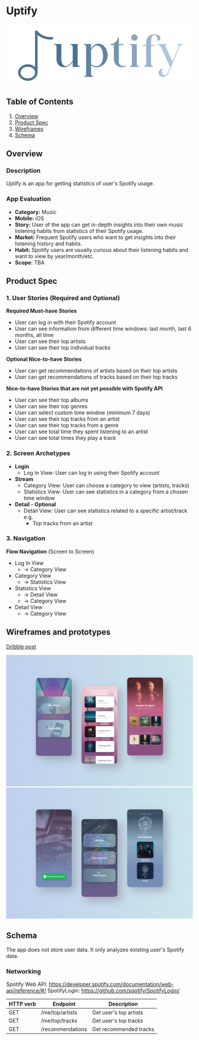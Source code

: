 # Uptify
<p align="center"><img src="https://github.com/nhungoc1508/Uptify/blob/main/Assets/Logo.png" width=500/></p>

## Table of Contents
1. [Overview](#Overview)
1. [Product Spec](#Product-Spec)
1. [Wireframes](#Wireframes)
2. [Schema](#Schema)

## Overview
### Description
Uptify is an app for getting statistics of user's Spotify usage.

### App Evaluation
- **Category:** Music
- **Mobile:** iOS
- **Story:** User of the app can get in-depth insights into their own music listening habits from statistics of their Spotify usage.
- **Market:** Frequent Spotify users who want to get insights into their listening history and habits.
- **Habit:** Spotify users are usually curious about their listening habits and want to view by year/month/etc.
- **Scope:** TBA

## Product Spec

### 1. User Stories (Required and Optional)

**Required Must-have Stories**

* User can log in with their Spotify account
* User can see information from different time windows: last month, last 6 months, all time
* User can see their top artists
* User can see their top individual tracks

**Optional Nice-to-have Stories**

* User can get recommendations of artists based on their top artists
* User can get recommendations of tracks based on their top tracks

**Nice-to-have Stories that are not yet possible with Spotify API**

* User can see their top albums
* User can see their top genres
* User can select custom time window (minimum 7 days)
* User can see their top tracks from an artist
* User can see their top tracks from a genre
* User can see total time they spent listening to an artist
* User can see total times they play a track

### 2. Screen Archetypes

* **Login**
   * Log In View: User can log in using their Spotify account
* **Stream**
   * Category View: User can choose a category to view (artists, tracks)
   * Statistics View: User can see statistics in a category from a chosen time window
* **Detail - Optional**
    * Detail View: User can see statistics related to a specific artist/track e.g.
        * Top tracks from an artist

### 3. Navigation

**Flow Navigation** (Screen to Screen)

* Log In View
   * → Category View
* Category View
   * → Statistics View
* Statistics View
    * → Detail View
    * → Category View
* Detail View
    * → Category View

## Wireframes and prototypes

[Dribble post](https://dribbble.com/shots/17184106-Uptify?utm_source=Clipboard_Shot&utm_campaign=nhungoc1508&utm_content=Uptify&utm_medium=Social_Share&utm_source=Clipboard_Shot&utm_campaign=nhungoc1508&utm_content=Uptify&utm_medium=Social_Share&utm_source=Clipboard_Shot&utm_campaign=nhungoc1508&utm_content=Uptify&utm_medium=Social_Share&utm_source=Clipboard_Shot&utm_campaign=nhungoc1508&utm_content=Uptify&utm_medium=Social_Share)

<img src="https://github.com/nhungoc1508/Uptify/blob/main/Assets/Prototype-0.png" width=600/>
<img src="https://github.com/nhungoc1508/Uptify/blob/main/Assets/Prototype-1.png" width=600/>

## Schema 

The app does not store user data. It only analyzes existing user's Spotify data.

### Networking
Spotify Web API: https://developer.spotify.com/documentation/web-api/reference/#/
SpotifyLogin: https://github.com/spotify/SpotifyLogin/

| HTTP verb | Endpoint | Description |
| - | - | - |
| GET | /me/top/artists | Get user's top artists |
| GET | /me/top/tracks | Get user's top tracks |
| GET | /recommendations | Get recommended tracks |
